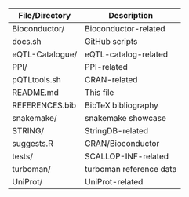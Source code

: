 

File/Directory   | Description
-----------------|-------------------------
Bioconductor/    | Bioconductor-related
docs.sh          | GitHub scripts
eQTL-Catalogue/  | eQTL-catalog-related
PPI/             | PPI-related
pQTLtools.sh     | CRAN-related
README.md        | This file
REFERENCES.bib   | BibTeX bibliography
snakemake/       | snakemake showcase
STRING/          | StringDB-related
suggests.R       | CRAN/Bioconductor
tests/           | SCALLOP-INF-related
turboman/        | turboman reference data
UniProt/         | UniProt-related
